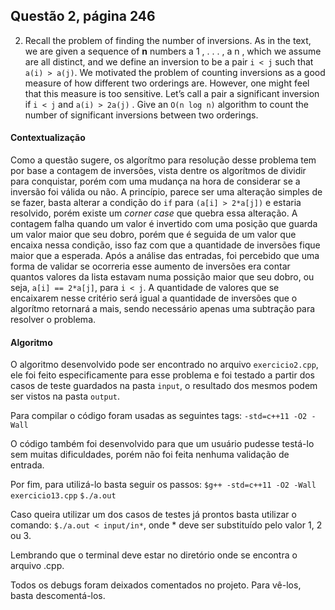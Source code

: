 ## Questão 2, página 246

2. Recall the problem of finding the number of inversions. As in the text, we are given a sequence of **n** numbers a 1 , . . . , a n , which we assume are all distinct, and we define an inversion to be a pair ```i < j``` such that ```a(i) > a(j)```.
	We motivated the problem of counting inversions as a good measure
of how different two orderings are. However, one might feel that this
measure is too sensitive. Let’s call a pair a significant inversion if ```i < j``` and ```a(i) > 2a(j)``` . Give an ```O(n log n)``` algorithm to count the number of significant inversions between two orderings.

#### Contextualização
Como a questão sugere, os algorítmo para resolução desse problema tem por base a contagem de inversões, vista dentre os algorítmos de dividir para conquistar, porém com uma mudança na hora de considerar se a inversão foi válida ou não.
A princípio, parece ser uma alteração simples de se fazer, basta alterar a condição do ```if``` para ```(a[i] > 2*a[j])``` e estaria resolvido, porém existe um _corner case_ que quebra essa alteração. A contagem falha quando um valor é invertido com uma posição que guarda um valor maior que seu dobro, porém que é seguida de um valor que encaixa nessa condição, isso faz com que a quantidade de inversões fique maior que a esperada.
Após a análise das entradas, foi percebido que uma forma de validar se ocorreria esse aumento de inversões era contar quantos valores da lista estavam numa possição maior que seu dobro, ou seja, ```a[i] == 2*a[j]```, para ```i < j```. A quantidade de valores que se encaixarem nesse critério será igual a quantidade de inversões que o algorítmo retornará a mais, sendo necessário apenas uma subtração para resolver o problema.

#### Algoritmo
O algoritmo desenvolvido pode ser encontrado no arquivo ```exercicio2.cpp```, ele foi feito especificamente para esse problema e foi testado a partir dos casos de teste guardados na pasta ```input```, o resultado dos mesmos podem ser vistos na pasta ```output```.

Para compilar o código foram usadas as seguintes tags:
```-std=c++11 -O2 -Wall```

O código também foi desenvolvido para que um usuário pudesse testá-lo sem muitas dificuldades, porém não foi feita nenhuma validação de entrada.

Por fim, para utilizá-lo basta seguir os passos:
```$g++ -std=c++11 -O2 -Wall exercicio13.cpp```
```$./a.out```

Caso queira utilizar um dos casos de testes já prontos basta utilizar o comando:
```$./a.out < input/in*```, onde * deve ser substituído pelo valor 1, 2 ou 3.

Lembrando que o terminal deve estar no diretório onde se encontra o arquivo .cpp.

Todos os debugs foram deixados comentados no projeto. Para vê-los, basta descomentá-los.